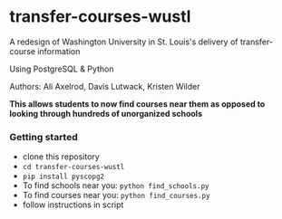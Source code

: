 # transfer-courses-wustl
A redesign of Washington University in St. Louis's delivery of transfer-course information  

Using PostgreSQL & Python

Authors: Ali Axelrod, Davis Lutwack, Kristen Wilder

__This allows students to now find courses near them as opposed to looking through hundreds of unorganized schools__

### Getting started
* clone this repository
* `cd transfer-courses-wustl `
* `pip install pyscopg2`
* To find schools near you: `python find_schools.py`
* To find courses near you: `python find_courses.py`
* follow instructions in script
